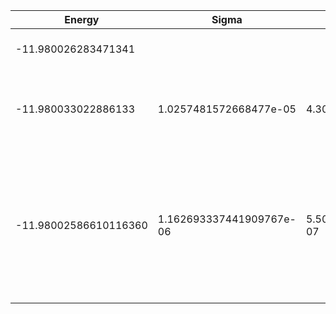 | Energy                | Sigma                    | Energy Variance          | DOF | Einf                | Method                                                       | Data Repository                    |
|-----------------------|--------------------------|--------------------------|-----|---------------------|--------------------------------------------------------------|------------------------------------|
| -11.980026283471341   |                          |                          | 5   | 0.02666666666666667 | Lanczos (Quspin + Scipy)                                     | https://weinbe58.github.io/QuSpin/ |
| -11.980033022886133   | 1.0257481572668477e-05   | 4.303658331496602e-05    | 5   | 0.02666666666666667 | VMC Determinant Slater- Jastrow (RBM) Ansatz                 |                                    |
| -11.98002586610116360 | 1.162693337441909767e-06 | 5.502099642279632244e-07 | 5   | 0.02666666666666667 | VMC Determinant Slater- Backflow - Jastrow (RBM) Ansatz with K=0 projections (symmetric wrt translations) |                                    |
